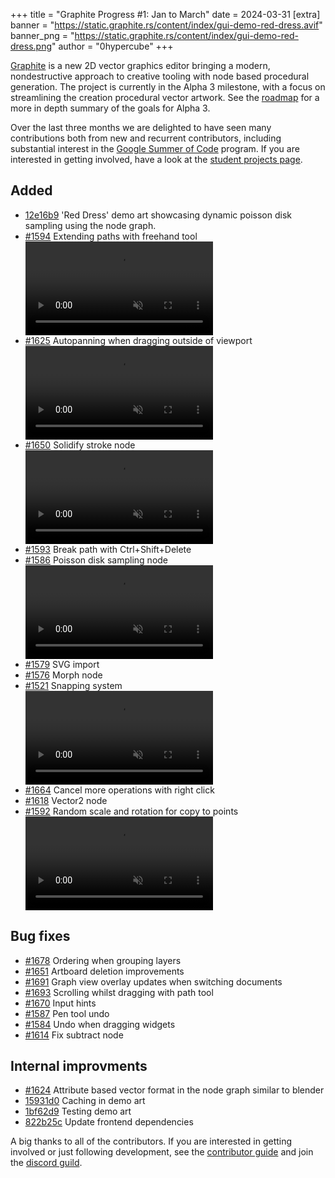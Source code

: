 +++
title = "Graphite Progress #1: Jan to March"
date = 2024-03-31
[extra]
banner = "https://static.graphite.rs/content/index/gui-demo-red-dress.avif"
banner_png = "https://static.graphite.rs/content/index/gui-demo-red-dress.png"
author = "0hypercube"
+++


[Graphite](/) is a new 2D vector graphics editor bringing a modern, nondestructive approach to creative tooling with node based procedural generation. The project is currently in the Alpha 3 milestone, with a focus on streamlining the creation procedural vector artwork. See the [roadmap](/features#roadmap) for a more in depth summary of the goals for Alpha 3.

Over the last three months we are delighted to have seen many contributions both from new and recurrent contributors, including substantial interest in the [Google Summer of Code](/blog/graphite-internships-announcing-participation-in-gsoc-2024/) program. If you are interested in getting involved, have a look at the [student projects page](/volunteer/guide/projects/student-projects/).

## Added

- [12e16b9](https://github.com/GraphiteEditor/Graphite/commit/12e16b9a4efe40fcf779c34f83d3df8b3e3542f3) 'Red Dress' demo art showcasing dynamic poisson disk sampling using the node graph.
- [#1594](https://github.com/GraphiteEditor/Graphite/pull/1594) Extending paths with freehand tool
  <div class="video-background"><video autoplay loop muted playsinline disablepictureinpicture disableremoteplayback src="/2024-02-22-graphite-progress-1-jan-march/extend_freehand.webm"></div>
- [#1625](https://github.com/GraphiteEditor/Graphite/pull/1625) Autopanning when dragging outside of viewport
  <div class="video-background"><video autoplay loop muted playsinline disablepictureinpicture disableremoteplayback src="/2024-02-22-graphite-progress-1-jan-march/autoscroll.webm"></div>
- [#1650](https://github.com/GraphiteEditor/Graphite/pull/1650) Solidify stroke node
  <div class="video-background"><video autoplay loop muted playsinline disablepictureinpicture disableremoteplayback src="/2024-02-22-graphite-progress-1-jan-march/solidify_stroke.webm"></div>
- [#1593](https://github.com/GraphiteEditor/Graphite/pull/1593) Break path with Ctrl+Shift+Delete
- [#1586](https://github.com/GraphiteEditor/Graphite/pull/1586) Poisson disk sampling node
  <div class="video-background"><video autoplay loop muted playsinline disablepictureinpicture disableremoteplayback src="/2024-02-22-graphite-progress-1-jan-march/poisson_disk.webm"></div>
- [#1579](https://github.com/GraphiteEditor/Graphite/pull/1579) SVG import
- [#1576](https://github.com/GraphiteEditor/Graphite/pull/1576) Morph node
- [#1521](https://github.com/GraphiteEditor/Graphite/pull/1521) Snapping system
  <div class="video-background"><video autoplay loop muted playsinline disablepictureinpicture disableremoteplayback src="/2024-02-22-graphite-progress-1-jan-march/snapping.webm"></div>
- [#1664](https://github.com/GraphiteEditor/Graphite/pull/1664) Cancel more operations with right click
- [#1618](https://github.com/GraphiteEditor/Graphite/pull/1618) Vector2 node
- [#1592](https://github.com/GraphiteEditor/Graphite/pull/1592) Random scale and rotation for copy to points
  <div class="video-background"><video autoplay loop muted playsinline disablepictureinpicture disableremoteplayback src="/2024-02-22-graphite-progress-1-jan-march/random_scale_rotation.webm"></div>


## Bug fixes

- [#1678](https://github.com/GraphiteEditor/Graphite/pull/1678) Ordering when grouping layers
- [#1651](https://github.com/GraphiteEditor/Graphite/pull/1651) Artboard deletion improvements
- [#1691](https://github.com/GraphiteEditor/Graphite/pull/1691) Graph view overlay updates when switching documents
- [#1693](https://github.com/GraphiteEditor/Graphite/pull/1693) Scrolling whilst dragging with path tool
- [#1670](https://github.com/GraphiteEditor/Graphite/pull/1670) Input hints
- [#1587](https://github.com/GraphiteEditor/Graphite/pull/1587) Pen tool undo
- [#1584](https://github.com/GraphiteEditor/Graphite/pull/1584) Undo when dragging widgets
- [#1614](https://github.com/GraphiteEditor/Graphite/pull/1614) Fix subtract node


## Internal improvments

- [#1624](https://github.com/GraphiteEditor/Graphite/pull/1624) Attribute based vector format in the node graph similar to blender
- [15931d0](https://github.com/GraphiteEditor/Graphite/commit/15931d06b1de870b2b6043a506bfe47b3fd84781) Caching in demo art
- [1bf62d9](https://github.com/GraphiteEditor/Graphite/commit/1bf62d92c23f87e2ccff75905dae055f0c7d76f9) Testing demo art
- [822b25c](https://github.com/GraphiteEditor/Graphite/commit/822b25ceb6590d2a7355179a8031edbdc3d29ac5) Update frontend dependencies


A big thanks to all of the contributors. If you are interested in getting involved or just following development, see the [contributor guide](/volunteer/guide) and join the [discord guild](https://discord.graphite.rs).
